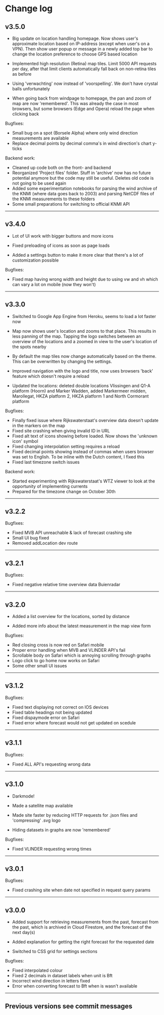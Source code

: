# Change log

## v3.5.0
- Big update on location handling homepage. Now shows user's approximate location based on IP-address (except when user's on a VPN). Then show user popup or message in a newly added top bar to change the location preference to choose GPS based location

- Implemented high resolution (Retina) map tiles. Limit 5000 API requests per day, after that limit clients automatically fall back on non-retina tiles as before

- Using 'verwachting' now instead of 'voorspelling'. We don't have crystal balls unfortunately

- When going back from windpage to homepage, the pan and zoom of map are now 'remembered'. This was already the case in most browsers, but some browsers (Edge and Opera) reload the page when clicking back

Bugfixes:
- Small bug on a spot (Borsele Alpha) where only wind direction measurements are available
- Replace decimal points by decimal comma's in wind direction's chart y-ticks

Backend work:
- Cleaned up code both on the front- and backend
- Reorganized 'Project files' folder. Stuff in 'archive' now has no future potential anymore but the code may still be useful. Deletes old code is not going to be used again
- Added some experimentation notebooks for parsing the wind archive of the KNMI (where data goes back to 2003) and parsing NetCDF files of the KNMI measurements to these folders
- Some small preparations for switching to official KNMI API

---

## v3.4.0
- Lot of UI work with bigger buttons and more icons

- Fixed preloading of icons as soon as page loads

- Added a settings button to make it more clear that there's a lot of customization possible

Bugfixes:
- Fixed map having wrong width and height due to using vw and vh which can vary a lot on mobile (now they won't)

---

## v3.3.0
- Switched to Google App Engine from Heroku, seems to load a lot faster now

- Map now shows user's location and zooms to that place. This results in less panning of the map. Tapping the logo switches between an overview of the locations and a zoomed in view to the user's location of the spots nearby

- By default the map tiles now change automatically based on the theme. This can be overwritten by changing the settings.

- Improved navigation with the logo and title, now uses browsers 'back' feature which doesn't require a reload

- Updated the locations: deleted double locations Vlissingen and Q1-A platform (Hoorn) and Marker Wadden, added Markermeer midden, Marollegat, HKZA platform 2, HKZA platform 1 and North Cormorant platform

Bugfixes:
- Finally fixed issue where Rijkswaterstaat's overview data doesn't update in the markers on the map
- Fixed site crashing when giving invalid ID in URL
- Fixed alt text of icons showing before loaded. Now shows the 'unknown icon' symbol
- Fixed changing interpolation setting requires a reload
- Fixed decimal points showing instead of commas when users browser was set to English. To be inline with the Dutch content, I fixed this
- Fixed last timezone switch issues

Backend work:
- Started experimenting with Rijkswaterstaat's WTZ viewer to look at the opportunity of implementing currents
- Prepared for the timezone change on October 30th

---

## v3.2.2

Bugfixes:
- Fixed MVB API unreachable & lack of forecast crashing site
- Small UI bug fixed
- Removed addLocation dev route

---

## v3.2.1

Bugfixes:
- Fixed negative relative time overview data Buienradar

---

## v3.2.0
- Added a list overview for the locations, sorted by distance

- Added more info about the latest measurement in the map view form

Bugfixes:
- Red closing cross is now red on Safari mobile
- Proper error handling when MVB and VLINDER API's fail
- Scrollable body on Safari which is annoying scrolling through graphs
- Logo click to go home now works on Safari
- Some other small UI issues

---

## v3.1.2

Bugfixes:
- Fixed text displaying not correct on IOS devices
- Fixed table headings not being updated
- Fixed dispaymode error on Safari
- Fixed error where forecast would not get updated on scedule

---

## v3.1.1

Bugfixes:
- Fixed ALL API's requesting wrong data

---

## v3.1.0
- Darkmode!

- Made a satellite map available

- Made site faster by reducing HTTP requests for .json files and 'compressing' .svg logo

- Hiding datasets in graphs are now 'remembered'

Bugfixes:
- Fixed VLINDER requesting wrong times

---

## v3.0.1

Bugfixes:
- Fixed crashing site when date not specified in request query params

---

## v3.0.0
- Added support for retrieving measurements from the past, forecast from the past, which is archived in Cloud Firestore, and the forecast of the next day(s)

- Added explanation for getting the right forecast for the requested date

- Switched to CSS grid for settings sections

Bugfixes:
- Fixed interpolated colour
- Fixed 2 decimals in dataset labels when unit is Bft
- Incorrect wind direction in letters fixed
- Error when converting forecast to Bft when is wasn't available

---

## Previous versions see commit messages